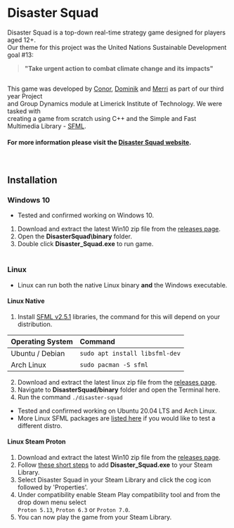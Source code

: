 # Disaster Squad 
Disaster Squad is a top-down real-time strategy game designed for players aged 12+.\
Our theme for this project was the United Nations Sustainable Development goal #13:
> **"Take urgent action to combat climate change and its impacts"**

## 
This game was developed by [Conor](https://github.com/Crexenic), [Dominik](https://github.com/DominikGodlewski) and [Merri](https://github.com/merri1) as part of our third year Project\
and Group Dynamics module at Limerick Institute of Technology. We were tasked with\
creating a game from scratch using C++ and the Simple and Fast Multimedia Library - [SFML](https://www.sfml-dev.org/download/sfml/2.5.1/).

#### For more information please visit the [Disaster Squad website](https://merri1.github.io/).

&nbsp;


## Installation
### Windows 10
- Tested and confirmed working on Windows 10.
1. Download and extract the latest Win10 zip file from the [releases page](https://github.com/Merri1/DisasterSquad/releases).
2. Open the **DisasterSquad\binary** folder.
3. Double click **Disaster_Squad.exe** to run game.  
&nbsp; 

### Linux
- Linux can run both the native Linux binary **and** the Windows executable.
#### Linux Native
1. Install [SFML v2.5.1](https://www.sfml-dev.org/download/sfml/2.5.1/) libraries, the command for this will depend on your distribution.

Operating System | Command
| :---------- | :----------
Ubuntu / Debian | ```sudo apt install libsfml-dev```
Arch Linux      | ```sudo pacman -S sfml```

2. Download and extract the latest linux zip file from the [releases page](https://github.com/Merri1/DisasterSquad/releases).
3. Navigate to **DisasterSquad/binary** folder and open the Terminal here.
4. Run the command ```./disaster-squad```

- Tested and confirmed working on Ubuntu 20.04 LTS and Arch Linux.
- More Linux SFML packages are [listed here](https://index.ros.org/d/sfml-dev/) if you would like to test a different distro.

#### Linux Steam Proton
1. Download and extract the latest Win10 zip file from the [releases page](https://github.com/Merri1/DisasterSquad/releases).
2. Follow [these short steps](https://help.steampowered.com/en/faqs/view/4B8B-9697-2338-40EC) to add **Disaster_Squad.exe** to your Steam Library.
3. Select Disaster Squad in your Steam Library and click the cog icon followed by 'Properties'.
4. Under compatibility enable Steam Play compatibility tool and from the drop down menu select\
```Proton 5.13```, ```Proton 6.3``` or ```Proton 7.0```.
6. You can now play the game from your Steam Library.
